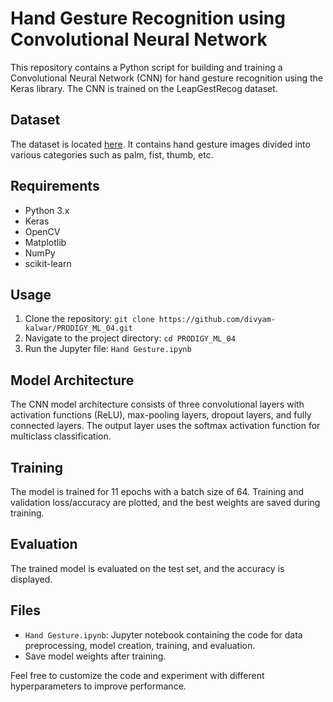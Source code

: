 # Hand Gesture Recognition using Convolutional Neural Network

This repository contains a Python script for building and training a Convolutional Neural Network (CNN) for hand gesture recognition using the Keras library. The CNN is trained on the LeapGestRecog dataset.

## Dataset
The dataset is located [here](https://www.kaggle.com/datasets/gti-upm/leapgestrecog/code?datasetId=39466&sortBy=voteCount). It contains hand gesture images divided into various categories such as palm, fist, thumb, etc.

## Requirements
- Python 3.x
- Keras
- OpenCV
- Matplotlib
- NumPy
- scikit-learn

## Usage
1. Clone the repository: `git clone https://github.com/divyam-kalwar/PRODIGY_ML_04.git`
2. Navigate to the project directory: `cd PRODIGY_ML_04`
3. Run the Jupyter file: `Hand Gesture.ipynb`

## Model Architecture
The CNN model architecture consists of three convolutional layers with activation functions (ReLU), max-pooling layers, dropout layers, and fully connected layers. The output layer uses the softmax activation function for multiclass classification.

## Training
The model is trained for 11 epochs with a batch size of 64. Training and validation loss/accuracy are plotted, and the best weights are saved during training.

## Evaluation
The trained model is evaluated on the test set, and the accuracy is displayed.

## Files
- `Hand Gesture.ipynb`: Jupyter notebook containing the code for data preprocessing, model creation, training, and evaluation.
- Save model weights after training.

Feel free to customize the code and experiment with different hyperparameters to improve performance.

